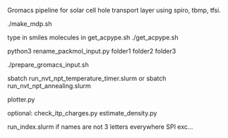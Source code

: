 Gromacs pipeline for solar cell hole transport layer using spiro, tbmp, tfsi.

./make_mdp.sh


type in smiles molecules in get_acpype.sh
./get_acpype.sh


python3 rename_packmol_input.py folder1 folder2 folder3


./prepare_gromacs_input.sh


sbatch run_nvt_npt_temperature_timer.slurm
or sbatch run_nvt_npt_annealing.slurm


plotter.py


optional:
check_itp_charges.py
estimate_density.py

run_index.slurm if names are not 3 letters everywhere SPI exc...